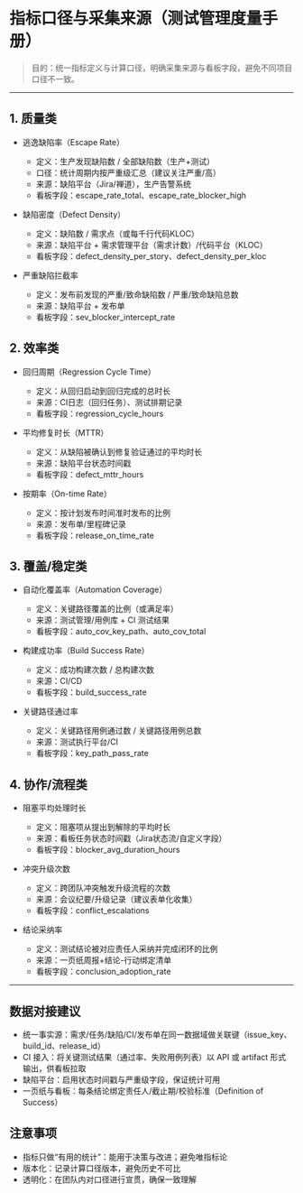 # 指标口径与采集来源（测试管理度量手册）

> 目的：统一指标定义与计算口径，明确采集来源与看板字段，避免不同项目口径不一致。

---

## 1. 质量类
- 逃逸缺陷率（Escape Rate）
  - 定义：生产发现缺陷数 / 全部缺陷数（生产+测试）
  - 口径：统计周期内按严重级汇总（建议关注严重/高）
  - 来源：缺陷平台（Jira/禅道），生产告警系统
  - 看板字段：escape_rate_total、escape_rate_blocker_high

- 缺陷密度（Defect Density）
  - 定义：缺陷数 / 需求点（或每千行代码KLOC）
  - 来源：缺陷平台 + 需求管理平台（需求计数）/代码平台（KLOC）
  - 看板字段：defect_density_per_story、defect_density_per_kloc

- 严重缺陷拦截率
  - 定义：发布前发现的严重/致命缺陷数 / 严重/致命缺陷总数
  - 来源：缺陷平台 + 发布单
  - 看板字段：sev_blocker_intercept_rate

## 2. 效率类
- 回归周期（Regression Cycle Time）
  - 定义：从回归启动到回归完成的总时长
  - 来源：CI日志（回归任务）、测试排期记录
  - 看板字段：regression_cycle_hours

- 平均修复时长（MTTR）
  - 定义：从缺陷被确认到修复验证通过的平均时长
  - 来源：缺陷平台状态时间戳
  - 看板字段：defect_mttr_hours

- 按期率（On-time Rate）
  - 定义：按计划发布时间准时发布的比例
  - 来源：发布单/里程碑记录
  - 看板字段：release_on_time_rate

## 3. 覆盖/稳定类
- 自动化覆盖率（Automation Coverage）
  - 定义：关键路径覆盖的比例（或满足率）
  - 来源：测试管理/用例库 + CI 测试结果
  - 看板字段：auto_cov_key_path、auto_cov_total

- 构建成功率（Build Success Rate）
  - 定义：成功构建次数 / 总构建次数
  - 来源：CI/CD
  - 看板字段：build_success_rate

- 关键路径通过率
  - 定义：关键路径用例通过数 / 关键路径用例总数
  - 来源：测试执行平台/CI
  - 看板字段：key_path_pass_rate

## 4. 协作/流程类
- 阻塞平均处理时长
  - 定义：阻塞项从提出到解除的平均时长
  - 来源：看板任务状态时间戳（Jira状态流/自定义字段）
  - 看板字段：blocker_avg_duration_hours

- 冲突升级次数
  - 定义：跨团队冲突触发升级流程的次数
  - 来源：会议纪要/升级记录（建议表单化收集）
  - 看板字段：conflict_escalations

- 结论采纳率
  - 定义：测试结论被对应责任人采纳并完成闭环的比例
  - 来源：一页纸周报+结论-行动绑定清单
  - 看板字段：conclusion_adoption_rate

---

## 数据对接建议
- 统一事实源：需求/任务/缺陷/CI/发布单在同一数据域做关联键（issue_key、build_id、release_id）
- CI 接入：将关键测试结果（通过率、失败用例列表）以 API 或 artifact 形式输出，供看板拉取
- 缺陷平台：启用状态时间戳与严重级字段，保证统计可用
- 一页纸与看板：每条结论绑定责任人/截止期/校验标准（Definition of Success）

## 注意事项
- 指标只做“有用的统计”：能用于决策与改进；避免唯指标论
- 版本化：记录计算口径版本，避免历史不可比
- 透明化：在团队内对口径进行宣贯，确保一致理解

